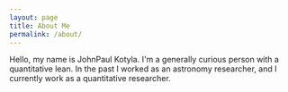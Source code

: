 ```yaml
---
layout: page
title: About Me
permalink: /about/
---
```


Hello, my name is JohnPaul Kotyla. I'm a generally curious person with a quantitative lean. In the past I worked as an astronomy researcher, and I currently work as a quantitative researcher.
